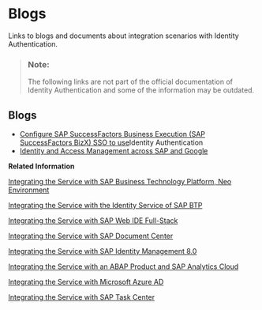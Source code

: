 <!-- loioa89ca3e072bf4671b2efc5d4aba016e5 -->

# Blogs

Links to blogs and documents about integration scenarios with Identity Authentication.

> ### Note:  
> The following links are not part of the official documentation of Identity Authentication and some of the information may be outdated.



<a name="loioa89ca3e072bf4671b2efc5d4aba016e5__section_hzb_sbn_zgb"/>

## Blogs

-   [Configure SAP SuccessFactors Business Execution \(SAP SuccessFactors BizX\) SSO to use](https://blogs.sap.com/2016/10/29/configure-sap-successfactors-business-execution-sap-successfactors-bizx-sso-use-sap-hana-cloud-platform-identity-authentication/)Identity Authentication
-   [Identity and Access Management across SAP and Google](https://blogs.sap.com/2017/03/08/identity-and-access-management-across-sap-and-google/)

**Related Information**  


[Integrating the Service with SAP Business Technology Platform, Neo Environment](integrating-the-service-with-sap-business-technology-platform-neo-environment-fe84459.md#loiofe84459e688c43698591d3b9e1aac828 "SAP BTP acts as a service provider, and Identity Authentication acts as an identity provider in this setup.")

[Integrating the Service with the Identity Service of SAP BTP](integrating-the-service-with-the-identity-service-of-sap-btp-d5cd80c.md "The Identity service of SAP BTP enables you to delegate authentication to the Identity Authentication service. The Identity service automates the creation of OpenID Connect (OIDC) applications for the Identity Authentication service for each application the Identity service registers.")

[Integrating the Service with SAP Web IDE Full-Stack](integrating-the-service-with-sap-web-ide-full-stack-313f545.md#loio313f5456f3ab41ca925d555cda748f39 "You can use Identity Authentication as identity provider for SAP Web IDE Full-Stack.")

[Integrating the Service with SAP Document Center](integrating-the-service-with-sap-document-center-397683c.md#loio397683cff69d44c5bb2b38c76714c6ca "You can use Identity Authentication as identity provider for SAP Document Center.")

[Integrating the Service with SAP Identity Management 8.0](integrating-the-service-with-sap-identity-management-8-0-f44f931.md "")

[Integrating the Service with an ABAP Product and SAP Analytics Cloud](integrating-the-service-with-an-abap-product-and-sap-analytics-cloud-dd61aea.md "This integration document aims to provide information about single sign-on (SSO) options for an ABAP product and SAP Analytics Cloud, that use Identity Authentication as an authenticating or proxy identity provider.")

[Integrating the Service with Microsoft Azure AD](integrating-the-service-with-microsoft-azure-ad-626b173.md "")

[Integrating the Service with SAP Task Center](integrating-the-service-with-sap-task-center-ab5e90e.md)

